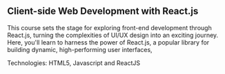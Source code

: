 ## Client-side Web Development with React.js

This course sets the stage for exploring front-end development through React.js, turning the complexities of UI/UX design into an exciting journey. Here, you'll learn to harness the power of React.js, a popular library for building dynamic, high-performing user interfaces, 

Technologies: HTML5, Javascript and ReactJS
